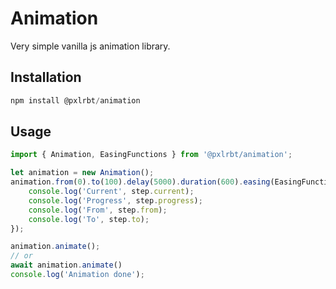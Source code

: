 # Animation

Very simple vanilla js animation library.

## Installation

```js
npm install @pxlrbt/animation
```

## Usage

```js
import { Animation, EasingFunctions } from '@pxlrbt/animation';

let animation = new Animation();
animation.from(0).to(100).delay(5000).duration(600).easing(EasingFunctions.easeInEaseOut).step((step) => {
    console.log('Current', step.current);
    console.log('Progress', step.progress);
    console.log('From', step.from);
    console.log('To', step.to);
});

animation.animate();
// or
await animation.animate()
console.log('Animation done');
```
